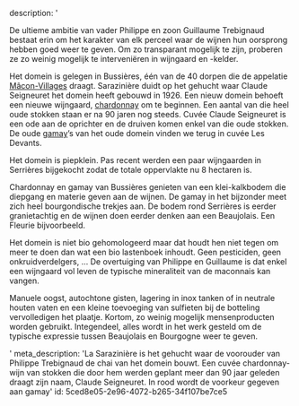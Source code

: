 description: '<p>De ultieme ambitie van vader Philippe en zoon Guillaume Trebignaud bestaat erin om het karakter van elk perceel waar de wijnen hun oorsprong hebben goed weer te geven. Om zo transparant mogelijk te zijn, proberen ze zo weinig mogelijk te interveniëren in wijngaard en -kelder.</p><p>Het domein is gelegen in Bussières, één van de 40 dorpen die de appelatie <a href="/nl/region/maconnais">Mâcon-Villages</a> draagt. Sarazinière duidt op het gehucht waar Claude Seigneuret het domein heeft gebouwd in 1926. Een nieuw domein behoeft een nieuwe wijngaard, <a href="/nl/grape/chardonnay">chardonnay</a> om te beginnen. Een aantal van die heel oude stokken staan er na 90 jaren nog steeds. Cuvée Claude Seigneuret is een ode aan de oprichter en de druiven komen enkel van die oude stokken. De oude <a href="/nl/grape/gamay-a-jus-blanc">gamay</a>’s van het oude domein vinden we terug in cuvée Les Devants.</p><p>Het domein is piepklein. Pas recent werden een paar wijngaarden in Serrières bijgekocht zodat de totale oppervlakte nu 8 hectaren is.</p><p>Chardonnay en gamay van Bussières genieten van een klei-kalkbodem die diepgang en materie geven aan de wijnen. De gamay in het bijzonder meet zich heel bourgondische trekjes aan. De bodem rond Serrières is eerder granietachtig en de wijnen doen eerder denken aan een Beaujolais. Een Fleurie bijvoorbeeld.</p><p>Het domein is niet bio gehomologeerd maar dat houdt hen niet tegen om meer te doen dan wat een bio lastenboek inhoudt. Geen pesticiden, geen onkruidverdelgers, … De overtuiging van Philippe en Guillaume is dat enkel een wijngaard vol leven de typische mineraliteit van de maconnais kan vangen.</p><p>Manuele oogst, autochtone gisten, lagering in inox tanken of in neutrale houten vaten en een kleine toevoeging van sulfieten bij de botteling vervolledigen het plaatje. Kortom, zo weinig mogelijk mensenproducten worden gebruikt. Integendeel, alles wordt in het werk gesteld om de typische expressie tussen Beaujolais en Bourgogne weer te geven.</p>'
meta_description: 'La Sarazinière is het gehucht waar de voorouder van Philippe Trebignaud de chai van het domein bouwt. Een cuvée chardonnay-wijn van stokken die door hem werden geplant meer dan 90 jaar geleden draagt zijn naam, Claude Seigneuret.  In rood wordt de voorkeur gegeven aan gamay'
id: 5ced8e05-2e96-4072-b265-34f107be7ce5
